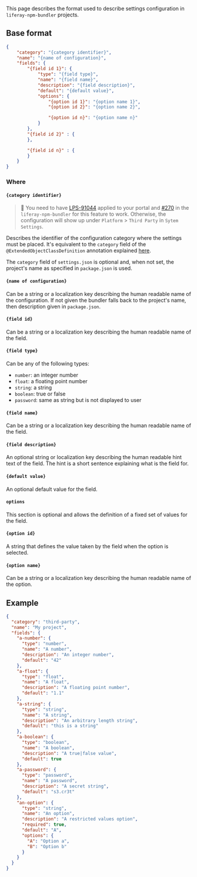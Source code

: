 This page describes the format used to describe settings configuration in `liferay-npm-bundler` projects.

## Base format

```json
{
	"category": "{category identifier}",
	"name": "{name of configuration}",
	"fields": {
		"{field id 1}": {
			"type": "{field type}",
			"name": "{field name}",
			"description": "{field description}",
			"default": "{default value}",
			"options": {
				"{option id 1}": "{option name 1}",
				"{option id 2}": "{option name 2}",

				"{option id n}": "{option name n}"
			}
		},
		"{field id 2}" : {
		},

		"{field id n}" : {
		}
	}
}
```

### Where

#### `{category identifier}`

> 👀 You need to have [LPS-91044](https://issues.liferay.com/browse/LPS-91044) applied to your portal and [#270](https://github.com/liferay/liferay-npm-build-tools/issues/270) in the `liferay-npm-bundler` for this feature to work. Otherwise, the configuration will show up under `Platform` > `Third Party` in `Sytem Settings`.

Describes the identifier of the configuration category where the settings must be placed. It's equivalent to the `category` field of the `@ExtendedObjectClassDefinition` annotation explained [here](https://dev.liferay.com/es/develop/tutorials/-/knowledge_base/7-1/categorizing-the-configuration).

The `category` field of `settings.json` is optional and, when not set, the project's name as specified in `package.json` is used.

#### `{name of configuration}`

Can be a string or a localization key describing the human readable name of the configuration. If not given the bundler falls back to the project's name, then description given in `package.json`.

#### `{field id}`

Can be a string or a localization key describing the human readable name of the field.

#### `{field type}`

Can be any of the following types:

- `number`: an integer number
- `float`: a floating point number
- `string`: a string
- `boolean`: true or false
- `password`: same as string but is not displayed to user

#### `{field name}`

Can be a string or a localization key describing the human readable name of the field.

#### `{field description}`

An optional string or localization key describing the human readable hint text of the field. The hint is a short sentence explaining what is the field for.

#### `{default value}`

An optional default value for the field.

#### `options`

This section is optional and allows the definition of a fixed set of values for the field.

#### `{option id}`

A string that defines the value taken by the field when the option is selected.

#### `{option name}`

Can be a string or a localization key describing the human readable name of the option.

## Example

```json
{
  "category": "third-party",
  "name": "My project",
  "fields": {
    "a-number": {
      "type": "number",
      "name": "A number",
      "description": "An integer number",
      "default": "42"
    },
    "a-float": {
      "type": "float",
      "name": "A float",
      "description": "A floating point number",
      "default": "1.1"
    },
    "a-string": {
      "type": "string",
      "name": "A string",
      "description": "An arbitrary length string",
      "default": "this is a string"
    },
    "a-boolean": {
      "type": "boolean",
      "name": "A boolean",
      "description": "A true|false value",
      "default": true
    },
    "a-password": {
      "type": "password",
      "name": "A password",
      "description": "A secret string",
      "default": "s3.cr3t"
    },
    "an-option": {
      "type": "string",
      "name": "An option",
      "description": "A restricted values option",
      "required": true,
      "default": "A",
      "options": {
        "A": "Option a",
        "B": "Option b"
      }
    }
  }
}
```
